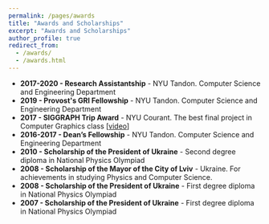 ```yaml
---
permalink: /pages/awards
title: "Awards and Scholarships"
excerpt: "Awards and Scholarships"
author_profile: true
redirect_from: 
  - /awards/
  - /awards.html
---
```


* **2017-2020 - Research Assistantship** - NYU Tandon. Computer Science and Engineering Department
* **2019 - Provost's GRI Fellowship** - NYU Tandon. Computer Science and Engineering Department
* **2017 - SIGGRAPH Trip Award** - NYU Courant. The best final project in Computer Graphics class [[video](https://www.youtube.com/watch?v=nTx1NBqfl3k)]
* **2016-2017 - Dean’s Fellowship** - NYU Tandon. Computer Science and Engineering Department
* **2010 - Scholarship of the President of Ukraine** - Second degree diploma in National Physics Olympiad
* **2008 - Scholarship of the Mayor of the City of Lviv** - Ukraine. For achievements in studying Physics and Computer Science.
* **2008 - Scholarship of the President of Ukraine** - First degree diploma in National Physics Olympiad
* **2007 - Scholarship of the President of Ukraine** - First degree diploma in National Physics Olympiad
